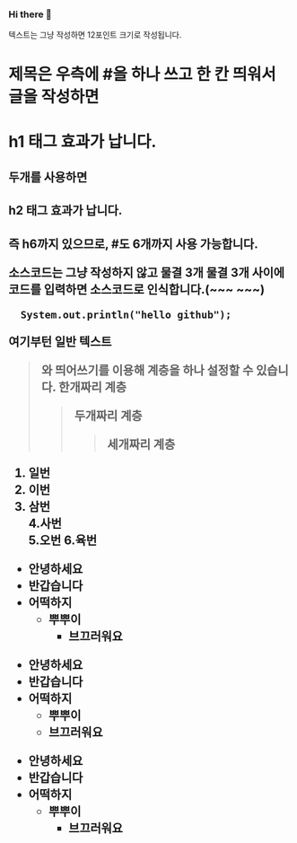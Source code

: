 ### Hi there 👋

<!-- 텍스트 적기 -->
텍스트는 그냥 작성하면 12포인트 크기로 작성됩니다.

<!-- 제목 -->
# 제목은 우측에 #을 하나 쓰고 한 칸 띄워서 글을 작성하면
<h1>h1 태그 효과가 납니다.</h1>

## 두개를 사용하면
<h2>h2 태그 효과가 납니다.<h2>
  
즉 h6까지 있으므로, #도 6개까지 사용 가능합니다.

<!-- 소스코드 게시 1 -->
소스코드는 그냥 작성하지 않고
물결 3개 물결 3개 사이에 코드를 입력하면 소스코드로 인식합니다.(~~~ ~~~)

~~~
  System.out.println("hello github");
~~~
여기부턴 일반 텍스트

<!-- 코드 들여쓰기 계층 만들기 -->

>와 띄어쓰기를 이용해 계층을 하나 설정할 수 있습니다.
> 한개짜리 계층
> > 두개짜리 계층
> > >세개짜리 계층

<!-- 숫자목록 -->
1. 일번
2. 이번
3. 삼번<br>
4.사번<br>
5.오번
6.육번


<!-- 순서 없는 목록 1(+) -->
+ 안녕하세요
+ 반갑습니다
+ 어떡하지
  + 뿌뿌이
    + 브끄러워요 

<!-- 순서 없는 목록 2(*) -->
* 안녕하세요
* 반갑습니다
* 어떡하지
  * 뿌뿌이
   * 브끄러워요 
<!-- 순서 없는 목록 3(-) -->
- 안녕하세요
- 반갑습니다
- 어떡하지
  - 뿌뿌이
    - 브끄러워요 

<!-- 구분선 작성하기. -->


<!--
**iji4480/iji4480** is a ✨ _special_ ✨ repository because its `README.md` (this file) appears on your GitHub profile.

Here are some ideas to get you started:

- 🔭 I’m currently working on ...
- 🌱 I’m currently learning ...
- 👯 I’m looking to collaborate on ...
- 🤔 I’m looking for help with ...
- 💬 Ask me about ...
- 📫 How to reach me: ...
- 😄 Pronouns: ...
- ⚡ Fun fact: ...
-->
